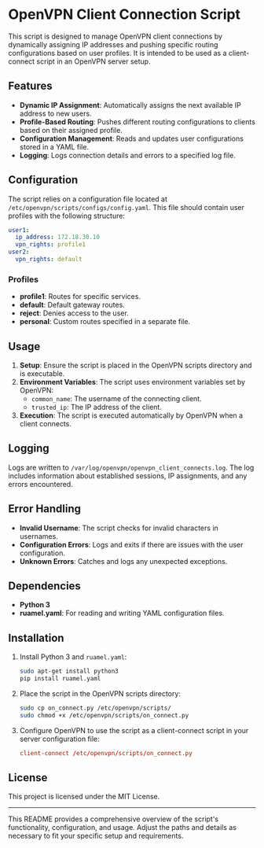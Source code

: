 # OpenVPN Client Connection Script

This script is designed to manage OpenVPN client connections by dynamically assigning IP addresses and pushing specific routing configurations based on user profiles. It is intended to be used as a client-connect script in an OpenVPN server setup.

## Features

- **Dynamic IP Assignment**: Automatically assigns the next available IP address to new users.
- **Profile-Based Routing**: Pushes different routing configurations to clients based on their assigned profile.
- **Configuration Management**: Reads and updates user configurations stored in a YAML file.
- **Logging**: Logs connection details and errors to a specified log file.

## Configuration

The script relies on a configuration file located at `/etc/openvpn/scripts/configs/config.yaml`. This file should contain user profiles with the following structure:

```yaml
user1:
  ip_address: 172.18.30.10
  vpn_rights: profile1
user2:
  vpn_rights: default
```

### Profiles

- **profile1**: Routes for specific services.
- **default**: Default gateway routes.
- **reject**: Denies access to the user.
- **personal**: Custom routes specified in a separate file.

## Usage

1. **Setup**: Ensure the script is placed in the OpenVPN scripts directory and is executable.
2. **Environment Variables**: The script uses environment variables set by OpenVPN:
   - `common_name`: The username of the connecting client.
   - `trusted_ip`: The IP address of the client.
3. **Execution**: The script is executed automatically by OpenVPN when a client connects.

## Logging

Logs are written to `/var/log/openvpn/openvpn_client_connects.log`. The log includes information about established sessions, IP assignments, and any errors encountered.

## Error Handling

- **Invalid Username**: The script checks for invalid characters in usernames.
- **Configuration Errors**: Logs and exits if there are issues with the user configuration.
- **Unknown Errors**: Catches and logs any unexpected exceptions.

## Dependencies

- **Python 3**
- **ruamel.yaml**: For reading and writing YAML configuration files.

## Installation

1. Install Python 3 and `ruamel.yaml`:
   ```bash
   sudo apt-get install python3
   pip install ruamel.yaml
   ```

2. Place the script in the OpenVPN scripts directory:
   ```bash
   sudo cp on_connect.py /etc/openvpn/scripts/
   sudo chmod +x /etc/openvpn/scripts/on_connect.py
   ```

3. Configure OpenVPN to use the script as a client-connect script in your server configuration file:
   ```conf
   client-connect /etc/openvpn/scripts/on_connect.py
   ```

## License

This project is licensed under the MIT License.

---

This README provides a comprehensive overview of the script's functionality, configuration, and usage. Adjust the paths and details as necessary to fit your specific setup and requirements.
